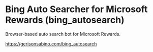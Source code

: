 # Bing Auto Searcher for Microsoft Rewards (bing_autosearch)

Browser-based auto search bot for Microsoft Rewards.

https://gerisonsabino.com/bing_autosearch
